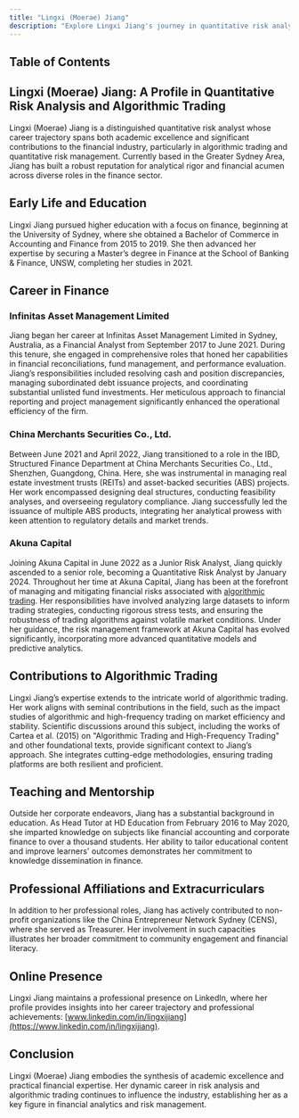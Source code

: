 ```yaml
---
title: "Lingxi (Moerae) Jiang"
description: "Explore Lingxi Jiang's journey in quantitative risk analysis and algorithmic trading where academic excellence meets financial innovation and industry impact."
---
```




## Table of Contents

## Lingxi (Moerae) Jiang: A Profile in Quantitative Risk Analysis and Algorithmic Trading

Lingxi (Moerae) Jiang is a distinguished quantitative risk analyst whose career trajectory spans both academic excellence and significant contributions to the financial industry, particularly in algorithmic trading and quantitative risk management. Currently based in the Greater Sydney Area, Jiang has built a robust reputation for analytical rigor and financial acumen across diverse roles in the finance sector.

## Early Life and Education

Lingxi Jiang pursued higher education with a focus on finance, beginning at the University of Sydney, where she obtained a Bachelor of Commerce in Accounting and Finance from 2015 to 2019. She then advanced her expertise by securing a Master’s degree in Finance at the School of Banking & Finance, UNSW, completing her studies in 2021.

## Career in Finance

### Infinitas Asset Management Limited

Jiang began her career at Infinitas Asset Management Limited in Sydney, Australia, as a Financial Analyst from September 2017 to June 2021. During this tenure, she engaged in comprehensive roles that honed her capabilities in financial reconciliations, fund management, and performance evaluation. Jiang’s responsibilities included resolving cash and position discrepancies, managing subordinated debt issuance projects, and coordinating substantial unlisted fund investments. Her meticulous approach to financial reporting and project management significantly enhanced the operational efficiency of the firm.

### China Merchants Securities Co., Ltd.

Between June 2021 and April 2022, Jiang transitioned to a role in the IBD, Structured Finance Department at China Merchants Securities Co., Ltd., Shenzhen, Guangdong, China. Here, she was instrumental in managing real estate investment trusts (REITs) and asset-backed securities (ABS) projects. Her work encompassed designing deal structures, conducting feasibility analyses, and overseeing regulatory compliance. Jiang successfully led the issuance of multiple ABS products, integrating her analytical prowess with keen attention to regulatory details and market trends.

### Akuna Capital

Joining Akuna Capital in June 2022 as a Junior Risk Analyst, Jiang quickly ascended to a senior role, becoming a Quantitative Risk Analyst by January 2024. Throughout her time at Akuna Capital, Jiang has been at the forefront of managing and mitigating financial risks associated with [algorithmic trading](/wiki/algorithmic-trading). Her responsibilities have involved analyzing large datasets to inform trading strategies, conducting rigorous stress tests, and ensuring the robustness of trading algorithms against volatile market conditions. Under her guidance, the risk management framework at Akuna Capital has evolved significantly, incorporating more advanced quantitative models and predictive analytics.

## Contributions to Algorithmic Trading

Lingxi Jiang’s expertise extends to the intricate world of algorithmic trading. Her work aligns with seminal contributions in the field, such as the impact studies of algorithmic and high-frequency trading on market efficiency and stability. Scientific discussions around this subject, including the works of Cartea et al. (2015) on "Algorithmic Trading and High-Frequency Trading" and other foundational texts, provide significant context to Jiang’s approach. She integrates cutting-edge methodologies, ensuring trading platforms are both resilient and proficient.

## Teaching and Mentorship

Outside her corporate endeavors, Jiang has a substantial background in education. As Head Tutor at HD Education from February 2016 to May 2020, she imparted knowledge on subjects like financial accounting and corporate finance to over a thousand students. Her ability to tailor educational content and improve learners' outcomes demonstrates her commitment to knowledge dissemination in finance.

## Professional Affiliations and Extracurriculars

In addition to her professional roles, Jiang has actively contributed to non-profit organizations like the China Entrepreneur Network Sydney (CENS), where she served as Treasurer. Her involvement in such capacities illustrates her broader commitment to community engagement and financial literacy.

## Online Presence

Lingxi Jiang maintains a professional presence on LinkedIn, where her profile provides insights into her career trajectory and professional achievements: [www.linkedin.com/in/lingxijiang](https://www.linkedin.com/in/lingxijiang).

## Conclusion

Lingxi (Moerae) Jiang embodies the synthesis of academic excellence and practical financial expertise. Her dynamic career in risk analysis and algorithmic trading continues to influence the industry, establishing her as a key figure in financial analytics and risk management.